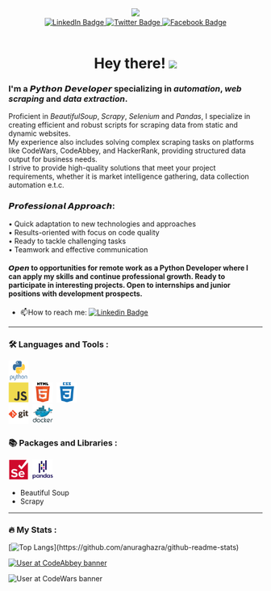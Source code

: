 <div align="center">
  
<div id="header">
  <img src="https://media.giphy.com/media/M9gbBd9nbDrOTu1Mqx/giphy.gif" width="100"/>
</div>

<div id="badges">
  <a href="https://www.linkedin.com/in/dmytro-nikolaiev/">
    <img src="https://img.shields.io/badge/LinkedIn-blue?style=for-the-badge&logo=linkedin&logoColor=white" alt="LinkedIn Badge"/>
  </a>
  <a href="https://twitter.com/dessmondmiles">
    <img src="https://img.shields.io/badge/Twitter-grey?style=for-the-badge&logo=twitter&logoColor=white" alt="Twitter Badge"/>
  </a>
  <a href="https://www.facebook.com/profile.php?id=100010463620594">
    <img src="https://img.shields.io/badge/facebook-blue?style=for-the-badge&logo=facebook&logoColor=white" alt="Facebook Badge"/>
  </a>
</div>

<div id="counter">
  <img src="https://komarev.com/ghpvc/?username=vialaky&style=flat-square&color=blue" alt=""/>
</div>

<h1>
  Hey there!
  <img src="https://media.giphy.com/media/hvRJCLFzcasrR4ia7z/giphy.gif" width="30px"/>
</h1>

</div>


### I'm a 𝙋𝙮𝙩𝙝𝙤𝙣 𝘿𝙚𝙫𝙚𝙡𝙤𝙥𝙚𝙧 specializing in *automation*, *web scraping* and *data extraction*. 
Proficient in *BeautifulSoup*, *Scrapy*, *Selenium* and *Pandas*, I specialize in creating efficient and robust scripts for scraping data from static and dynamic websites.  
My experience also includes solving complex scraping tasks on platforms like CodeWars, CodeAbbey, and HackerRank, providing structured data output for business needs.  
I strive to provide high-quality solutions that meet your project requirements, whether it is market intelligence gathering, data collection automation e.t.c.

### 𝙋𝙧𝙤𝙛𝙚𝙨𝙨𝙞𝙤𝙣𝙖𝙡 𝘼𝙥𝙥𝙧𝙤𝙖𝙘𝙝:
• Quick adaptation to new technologies and approaches  
• Results-oriented with focus on code quality  
• Ready to tackle challenging tasks  
• Teamwork and effective communication  

#### 𝙊𝙥𝙚𝙣 to opportunities for remote work as a Python Developer where I can apply my skills and continue professional growth. Ready to participate in interesting projects. Open to internships and junior positions with development prospects.

- :mailbox:How to reach me: [![Linkedin Badge](https://img.shields.io/badge/linkedin-blue?style=flat&logo=Linkedin&logoColor=white)](https://www.linkedin.com/in/dmytro-nikolaiev/)

---

### :hammer_and_wrench: Languages and Tools :
<div id="tools">
  <img src="https://github.com/devicons/devicon/blob/master/icons/python/python-original-wordmark.svg" title="Python" alt="Python" width="40" height="40"/>&nbsp;
</div>
<div>
  <img src="https://github.com/devicons/devicon/blob/master/icons/javascript/javascript-original.svg" title="JavaScript" alt="JavaScript" width="40" height="40"/>&nbsp
  <img src="https://github.com/devicons/devicon/blob/master/icons/html5/html5-original-wordmark.svg" title="HTML5" alt="HTML" width="40" height="40"/>&nbsp;
  <img src="https://github.com/devicons/devicon/blob/master/icons/css3/css3-plain-wordmark.svg"  title="CSS3" alt="CSS" width="40" height="40"/>&nbsp;
</div>
<div>
  <img src="https://github.com/devicons/devicon/blob/master/icons/git/git-original-wordmark.svg" title="Git" **alt="Git" width="40" height="40"/>&nbsp;
  <img src="https://github.com/devicons/devicon/blob/master/icons/docker/docker-original-wordmark.svg" title="Docker" **alt="Docker" width="40" height="40"/>&nbsp;
</div>

### :books: Packages and Libraries :
<div id="packages and libraries">
  <img src="https://github.com/devicons/devicon/blob/master/icons/selenium/selenium-original.svg" title="Selenium" alt="Selenium" width="40" height="40"/>&nbsp;
  <img src="https://github.com/devicons/devicon/blob/master/icons/pandas/pandas-original-wordmark.svg" title="Pandas" alt="Pandas" width="40" height="40"/>&nbsp;
</div>

- Beautiful Soup
- Scrapy



---

### :fire: My Stats :

[![Top Langs](https://github-readme-stats.vercel.app/api/top-langs/?username=vialaky&exclude_repo=*/data/*)](https://github.com/anuraghazra/github-readme-stats)

[![User at CodeAbbey banner](https://www.codeabbey.com/index/user_banner/vialaky.png)](https://www.codeabbey.com/index/user_profile/vialaky)

![User at CodeWars banner](https://www.codewars.com/users/vialaky/badges/large)


